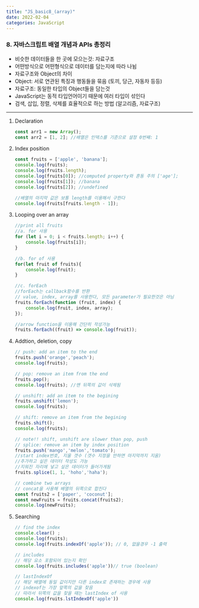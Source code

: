 ```yaml
---
title: "JS_basic8_(array)"
date: 2022-02-04 
categories: JavaScript
---
```


### 8. 자바스크립트 배열 개념과 APIs 총정리
- 비슷한 데이터들을 한 곳에 모으는것: 자료구조
- 어떤방식으로 어떤형식으로 데이터를 담는지에 따라 나뉨
- 자료구조와 Object의 차이
- Object: 서로 연관된 특징과 행동들을 묶음 (토끼, 당근, 자동차 등등)
- 자료구조: 동일한 타입의 Object들을 담는것
- JavaScript는 동적 타입언어이기 때문에 여러 타입이 섞인다
- 검색, 삽입, 정렬, 삭제를 효율적으로 하는 방법 (알고리즘, 자료구조)
- - - 

1. Declaration
    ```javascript
    const arr1 = new Array();
    const arr2 = [1, 2]; //배열은 인덱스를 기준으로 설정 0번째: 1
    ```
2. Index position
    ```javascript
    const fruits = ['apple', 'banana'];
    console.log(fruits);
    console.log(fruits.length);
    console.log(fruits[0]); //computed property와 혼동 주의 ['age'];
    console.log(fruits[1]); //banana
    console.log(fruits[2]); //undefined

    //배열의 마지막 값은 보통 length를 이용해서 구한다
    console.log(fruits[fruits.length - 1]);
    ```
3. Looping over an array
    ```javascript
    //print all fruits
    //a. for 사용
    for (let i = 0; i < fruits.length; i++) {
        console.log(fruits[i]);
    }

    //b. for of 사용
    for(let fruit of fruits){
        console.log(fruit);
    }

    //c. forEach
    //forEach는 callback함수를 반환
    // value, index, array를 사용한다, 모든 parameter가 필요한것은 아님
    fruits.forEach(function (fruit, index) {
        console.log(fruit, index, array);
    });

    //arrow function을 이용해 간단히 작성가능
    fruits.forEach((fruit) => console.log(fruit));
    ```
4. Addtion, deletion, copy
    ```javascript
    // push: add an item to the end
    fruits.push('orange','peach');
    console.log(fruits);

    // pop: remove an item from the end
    fruits.pop();
    console.log(fruits); //맨 뒤쪽의 값이 삭제됨

    // unshift: add an item to the begining
    fruits.unshift('lemon');
    console.log(fruits);

    // shift: remove an item from the begining
    fruits.shift();
    console.log(fruits);

    // note!! shift, unshift are slower than pop, push
    // splice: remove an item by index position
    fruits.push('mango','melon','tomato');
    //start index번호, 지울 갯수 (갯수 지정을 안하면 마지막까지 지움)
    //추가하고 싶은 데이터 작성도 가능
    //지워진 자리에 넣고 싶은 데이터가 들어가게됨
    fruits.splice(1, 1, 'hoho','haha');

    // combine two arrays
    // concat을 사용해 배열의 뒤쪽으로 합친다
    const fruits2 = ['paper', 'coconut'];
    const newFruits = fruits.concat(fruits2);
    console.log(newFruits);
    ```
    
5. Searching
    ```javascript
    // find the index
    console.clear() ;
    console.log(fruits);
    console.log(fruits.indexOf('apple')); // 0, 없을경우 -1 출력
    
    // includes
    // 해당 요소 포함되어 있는지 확인
    console.log(fruits.includes('apple'))// true (boolean)

    // lastIndexOf
    // 해당 배열에 동일 값이지만 다른 index로 존재하는 경우에 사용
    // indexof는 가장 앞쪽의 값을 찾음
    // 따라서 뒤쪽의 값을 찾을 때는 lastIndex of 사용
    console.log(fruits.lstIndexOf('apple'))
    ```
